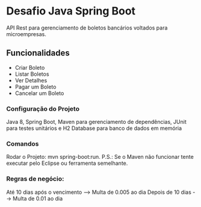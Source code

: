 # Desafio Java Spring Boot

API Rest para gerenciamento de boletos bancários voltados para microempresas.

## Funcionalidades

* Criar Boleto
* Listar Boletos
* Ver Detalhes
* Pagar um Boleto
* Cancelar um Boleto

### Configuração do Projeto

Java 8, Spring Boot, Maven para gerenciamento de dependências, JUnit para testes unitários e H2 Database para banco de dados em memória

### Comandos

Rodar o Projeto: mvn spring-boot:run. P.S.: Se o Maven não funcionar tente executar pelo Eclipse ou ferramenta semelhante.

### Regras de negócio:

Até 10 dias após o vencimento --> Multa de 0.005 ao dia
Depois de 10 dias --> Multa de 0.01 ao dia
